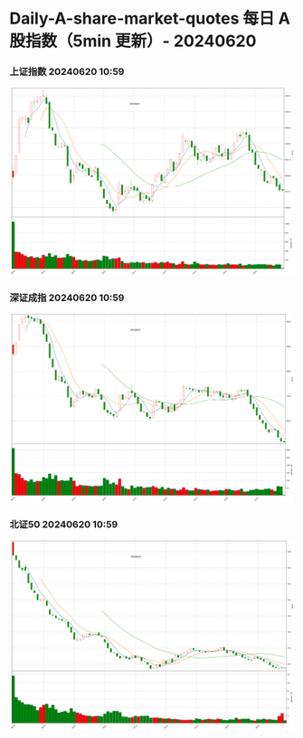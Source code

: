 
# Daily-A-share-market-quotes 每日 A 股指数（5min 更新）- 20240620

### 上证指数 20240620 10:59
![](./fig/2024/6/20240620-sh000001.png)

### 深证成指 20240620 10:59
![](./fig/2024/6/20240620-sz399001.png)

### 北证50 20240620 10:59
![](./fig/2024/6/20240620-bj899050.png)
